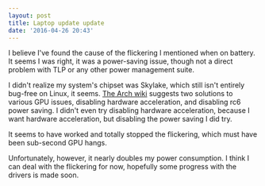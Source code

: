 ```yaml
---
layout: post
title: Laptop update update
date: '2016-04-26 20:43'
---
```


I believe I've found the cause of the flickering I mentioned when on battery. It seems I was right, it was a power-saving issue, though not a direct problem with TLP or any other power management suite.

I didn't realize my system's chipset was Skylake, which still isn't entirely bug-free on Linux, it seems. [The Arch wiki][1] suggests two solutions to various GPU issues, disabling hardware acceleration, and disabling rc6 power saving. I didn't even try disabling hardware acceleration, because I want hardware acceleration, but disabling the power saving I did try.

It seems to have worked and totally stopped the flickering, which must have been sub-second GPU hangs.

Unfortunately, however, it nearly doubles my power consumption. I think I can deal with the flickering for now, hopefully some progress with the drivers is made soon.

[1]: https://wiki.archlinux.org/index.php/intel_graphics#Skylake_Support
